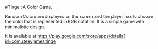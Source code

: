 #Tinge : A Color Game.

Random Colors are displayed on the screen and the player has to choose the color that is represented in RGB notation.
It is a simple game with minimalistic design.

It is available at https://play.google.com/store/apps/details?id=com.steevjames.tinge

